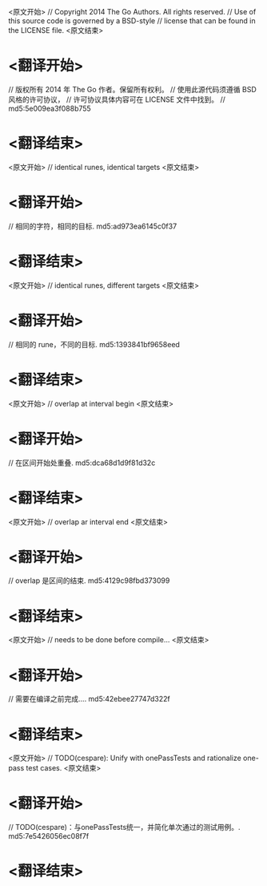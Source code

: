 
<原文开始>
// Copyright 2014 The Go Authors. All rights reserved.
// Use of this source code is governed by a BSD-style
// license that can be found in the LICENSE file.
<原文结束>

# <翻译开始>
// 版权所有 2014 年 The Go 作者。保留所有权利。
// 使用此源代码须遵循 BSD 风格的许可协议，
// 许可协议具体内容可在 LICENSE 文件中找到。
// md5:5e009ea3f088b755
# <翻译结束>


<原文开始>
// identical runes, identical targets
<原文结束>

# <翻译开始>
// 相同的字符，相同的目标. md5:ad973ea6145c0f37
# <翻译结束>


<原文开始>
// identical runes, different targets
<原文结束>

# <翻译开始>
// 相同的 rune，不同的目标. md5:1393841bf9658eed
# <翻译结束>


<原文开始>
// overlap at interval begin
<原文结束>

# <翻译开始>
// 在区间开始处重叠. md5:dca68d1d9f81d32c
# <翻译结束>


<原文开始>
// overlap ar interval end
<原文结束>

# <翻译开始>
// overlap 是区间的结束. md5:4129c98fbd373099
# <翻译结束>


<原文开始>
// needs to be done before compile...
<原文结束>

# <翻译开始>
// 需要在编译之前完成.... md5:42ebee27747d322f
# <翻译结束>


<原文开始>
// TODO(cespare): Unify with onePassTests and rationalize one-pass test cases.
<原文结束>

# <翻译开始>
// TODO(cespare)：与onePassTests统一，并简化单次通过的测试用例。. md5:7e5426056ec08f7f
# <翻译结束>

